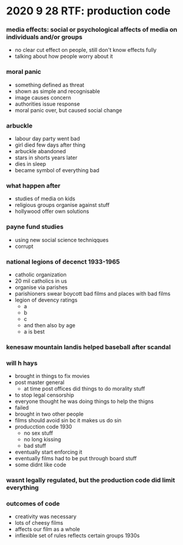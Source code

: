 # 2020 9 28 RTF: production code

### media effects: social or psychological affects of media on individuals and/or groups

- no clear cut effect on people, still don't know effects fully
- talking about how people worry about it

### moral panic

- something defined as threat
- shown as simple and recognisable
- image causes concern
- authorities issue response
- moral panic over, but caused social change

### arbuckle

- labour day party went bad
- girl died few days after thing
- arbuckle abandoned
- stars in shorts years later
- dies in sleep
- became symbol of everything bad 

### what happen after

- studies of media on kids
- religious groups organise against stuff
- hollywood offer own solutions

### payne fund studies

- using new social science techniqques
- corrupt

### national legions of decenct 1933-1965

- catholic organization
- 20 mil catholics in us
- organise via parishes
- parishioners swear boycott bad films and places with bad films
- legion of devency ratings
  - a
  - b
  - c
  - and then also by age
  - a is best

### kenesaw mountain landis helped baseball after scandal

### will h hays 

- brought in things to fix movies
- post master general
  - at time post offices did things to do morality stuff
- to stop legal censorship
- everyone thought he was doing things to help the thigns
- failed
- brought in two other people
- films should avoid sin bc it makes us do sin
- producction code 1930
  - no sex stuff
  - no long kissing 
  - bad stuff
- eventually start enforcing it
- eventually films had to be put through board stuff
- some didnt like code

### wasnt legally regulated, but the production code did limit everything

### outcomes of code

- creativity was necessary
- lots of cheesy films
- affects our film as a whole
- inflexible set of rules reflects certain groups 1930s